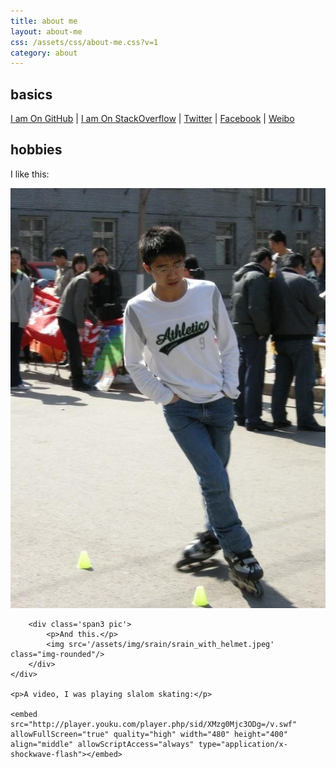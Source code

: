 ```yaml
---
title: about me
layout: about-me
css: /assets/css/about-me.css?v=1
category: about
---
```


<h2>basics</h2>

[I am On GitHub](https://github.com/liaohuqiu) | [I am On StackOverflow](http://stackoverflow.com/users/2446397/) |
[Twitter](https://twitter.com/liaohuqiu) | [Facebook](https://www.facebook.com/huqiu.liao) | [Weibo](http://weibo.com/liaohuqiu)

<h2>hobbies</h2>

<div class='about-me'>
    <div class='row'>
        <div class='span3 pic'>
            <p>I like this:</p>
            <img src='/assets/img/srain/srain_skating.jpg' class="img-rounded"/>
        </div>

        <div class='span3 pic'>
            <p>And this.</p>
            <img src='/assets/img/srain/srain_with_helmet.jpeg' class="img-rounded"/>
        </div>
    </div>

    <p>A video, I was playing slalom skating:</p>

    <embed src="http://player.youku.com/player.php/sid/XMzg0Mjc3ODg=/v.swf" allowFullScreen="true" quality="high" width="480" height="400" align="middle" allowScriptAccess="always" type="application/x-shockwave-flash"></embed>

</div>

